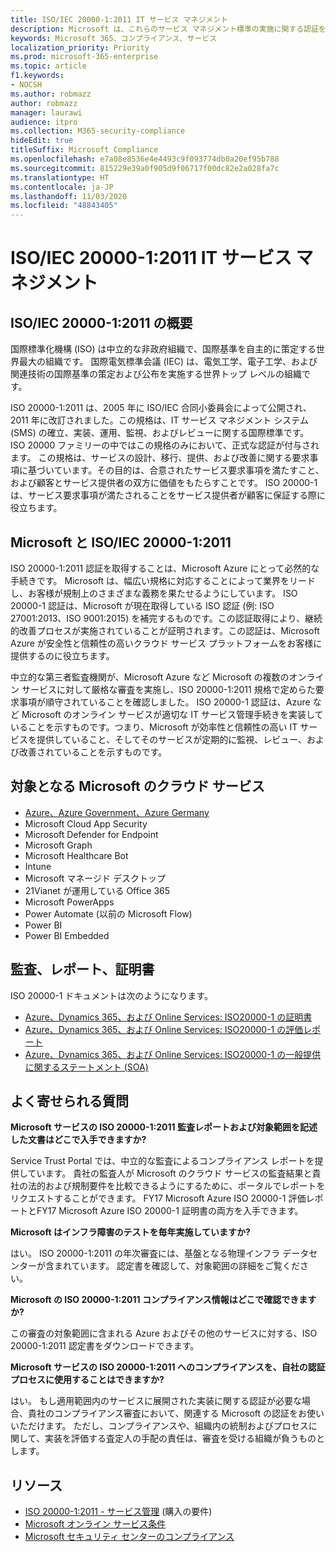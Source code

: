 ```yaml
---
title: ISO/IEC 20000-1:2011 IT サービス マネジメント
description: Microsoft は、これらのサービス マネジメント標準の実施に関する認証を取得しています。
keywords: Microsoft 365、コンプライアンス、サービス
localization_priority: Priority
ms.prod: microsoft-365-enterprise
ms.topic: article
f1.keywords:
- NOCSH
ms.author: robmazz
author: robmazz
manager: laurawi
audience: itpro
ms.collection: M365-security-compliance
hideEdit: true
titleSuffix: Microsoft Compliance
ms.openlocfilehash: e7a08e8536e4e4493c9f093774db0a20ef95b788
ms.sourcegitcommit: 815229e39a0f905d9f06717f00dc82e2a028fa7c
ms.translationtype: HT
ms.contentlocale: ja-JP
ms.lasthandoff: 11/03/2020
ms.locfileid: "48843405"
---
```

# <a name="isoiec-20000-12011-information-technology-service-management"></a>ISO/IEC 20000-1:2011 IT サービス マネジメント

## <a name="isoiec-20000-12011-overview"></a>ISO/IEC 20000-1:2011 の概要

国際標準化機構 (ISO) は中立的な非政府組織で、国際基準を自主的に策定する世界最大の組織です。 国際電気標準会議 (IEC) は、電気工学、電子工学、および関連技術の国際基準の策定および公布を実施する世界トップ レベルの組織です。  
  
ISO 20000-1:2011 は、2005 年に ISO/IEC 合同小委員会によって公開され、2011 年に改訂されました。この規格は、IT サービス マネジメント システム (SMS) の確立、実装、運用、監視、およびレビューに関する国際標準です。 ISO 20000 ファミリーの中ではこの規格のみにおいて、正式な認証が付与されます。 この規格は、サービスの設計、移行、提供、および改善に関する要求事項に基づいています。その目的は、合意されたサービス要求事項を満たすこと、および顧客とサービス提供者の双方に価値をもたらすことです。 ISO 20000-1 は、サービス要求事項が満たされることをサービス提供者が顧客に保証する際に役立ちます。

## <a name="microsoft-and-isoiec-20000-12011"></a>Microsoft と ISO/IEC 20000-1:2011

ISO 20000-1:2011 認証を取得することは、Microsoft Azure にとって必然的な手続きです。 Microsoft は、幅広い規格に対応することによって業界をリードし、お客様が規制上のさまざまな義務を果たせるようにしています。 ISO 20000-1 認証は、Microsoft が現在取得している ISO 認証 (例: ISO 27001:2013、ISO 9001:2015) を補完するものです。この認証取得により、継続的改善プロセスが実施されていることが証明されます。この認証は、Microsoft Azure が安全性と信頼性の高いクラウド サービス プラットフォームをお客様に提供するのに役立ちます。  
  
中立的な第三者監査機関が、Microsoft Azure など Microsoft の複数のオンライン サービスに対して厳格な審査を実施し、ISO 20000-1:2011 規格で定めらた要求事項が順守されていることを確認しました。 ISO 20000-1 認証は、Azure など Microsoft のオンライン サービスが適切な IT サービス管理手続きを実装していることを示すものです。つまり、Microsoft が効率性と信頼性の高い IT サービスを提供していること、そしてそのサービスが定期的に監視、レビュー、および改善されていることを示すものです。

## <a name="microsoft-in-scope-cloud-services"></a>対象となる Microsoft のクラウド サービス

- [Azure、Azure Government、Azure Germany](https://aka.ms/AzureCompliance)
- Microsoft Cloud App Security
- Microsoft Defender for Endpoint
- Microsoft Graph
- Microsoft Healthcare Bot
- Intune
- Microsoft マネージド デスクトップ
- 21Vianet が運用している Office 365
- Microsoft PowerApps
- Power Automate (以前の Microsoft Flow)
- Power BI
- Power BI Embedded

## <a name="audits-reports-and-certificates"></a>監査、レポート、証明書

ISO 20000-1 ドキュメントは次のようになります。

- [Azure、Dynamics 365、および Online Services: ISO20000-1 の証明書](https://aka.ms/azureiso200001cert)
- [Azure、Dynamics 365、および Online Services: ISO20000-1 の評価レポート](https://aka.ms/azureiso200001report)
- [Azure、Dynamics 365、および Online Services: ISO20000-1 の一般提供に関するステートメント (SOA)](https://aka.ms/azureiso200001soa)

## <a name="frequently-asked-questions"></a>よく寄せられる質問

**Microsoft サービスの ISO 20000-1:2011 監査レポートおよび対象範囲を記述した文書はどこで入手できますか?**

Service Trust Portal では、中立的な監査によるコンプライアンス レポートを提供しています。 貴社の監査人が Microsoft のクラウド サービスの監査結果と貴社の法的および規制要件を比較できるようにするために、ポータルでレポートをリクエストすることができます。 FY17 Microsoft Azure ISO 20000-1 評価レポートとFY17 Microsoft Azure ISO 20000-1 証明書の両方を入手できます。

**Microsoft はインフラ障害のテストを毎年実施していますか?**

はい。 ISO 20000-1:2011 の年次審査には、基盤となる物理インフラ データセンターが含まれています。 認定書を確認して、対象範囲の詳細をご覧ください。

**Microsoft の ISO 20000-1:2011 コンプライアンス情報はどこで確認できますか?**

この審査の対象範囲に含まれる Azure およびその他のサービスに対する、ISO 20000-1:2011 認定書をダウンロードできます。

**Microsoft サービスの ISO 20000-1:2011 へのコンプライアンスを、自社の認証プロセスに使用することはできますか?**

はい。 もし適用範囲内のサービスに展開された実装に関する認証が必要な場合、貴社のコンプライアンス審査において、関連する Microsoft の認証をお使いいただけます。 ただし、コンプライアンスや、組織内の統制およびプロセスに関して、実装を評価する査定人の手配の責任は、審査を受ける組織が負うものとします。

## <a name="resources"></a>リソース

- [ISO 20000-1:2011 - サービス管理](https://www.iso.org/standard/51986.html) (購入の要件)
- [Microsoft  オンライン サービス条件](https://aka.ms/Online-Services-Terms)
- [Microsoft セキュリティ センターのコンプライアンス](https://www.microsoft.com/trust-center/compliance/compliance-overview)
